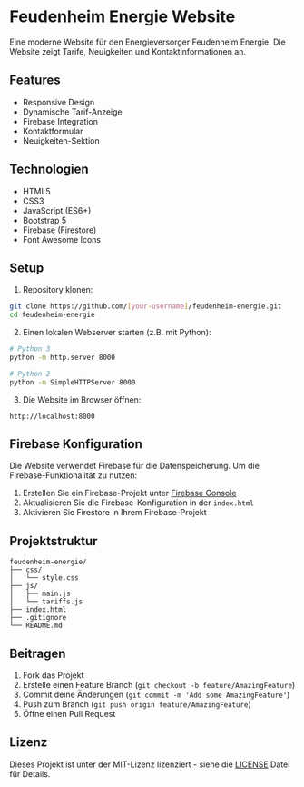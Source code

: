 # Feudenheim Energie Website

Eine moderne Website für den Energieversorger Feudenheim Energie. Die Website zeigt Tarife, Neuigkeiten und Kontaktinformationen an.

## Features

- Responsive Design
- Dynamische Tarif-Anzeige
- Firebase Integration
- Kontaktformular
- Neuigkeiten-Sektion

## Technologien

- HTML5
- CSS3
- JavaScript (ES6+)
- Bootstrap 5
- Firebase (Firestore)
- Font Awesome Icons

## Setup

1. Repository klonen:
```bash
git clone https://github.com/[your-username]/feudenheim-energie.git
cd feudenheim-energie
```

2. Einen lokalen Webserver starten (z.B. mit Python):
```bash
# Python 3
python -m http.server 8000

# Python 2
python -m SimpleHTTPServer 8000
```

3. Die Website im Browser öffnen:
```
http://localhost:8000
```

## Firebase Konfiguration

Die Website verwendet Firebase für die Datenspeicherung. Um die Firebase-Funktionalität zu nutzen:

1. Erstellen Sie ein Firebase-Projekt unter [Firebase Console](https://console.firebase.google.com/)
2. Aktualisieren Sie die Firebase-Konfiguration in der `index.html`
3. Aktivieren Sie Firestore in Ihrem Firebase-Projekt

## Projektstruktur

```
feudenheim-energie/
├── css/
│   └── style.css
├── js/
│   ├── main.js
│   └── tariffs.js
├── index.html
├── .gitignore
└── README.md
```

## Beitragen

1. Fork das Projekt
2. Erstelle einen Feature Branch (`git checkout -b feature/AmazingFeature`)
3. Commit deine Änderungen (`git commit -m 'Add some AmazingFeature'`)
4. Push zum Branch (`git push origin feature/AmazingFeature`)
5. Öffne einen Pull Request

## Lizenz

Dieses Projekt ist unter der MIT-Lizenz lizenziert - siehe die [LICENSE](LICENSE) Datei für Details. 